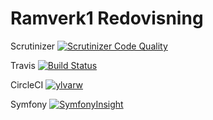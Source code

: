 Ramverk1 Redovisning
=======================

Scrutinizer
[![Scrutinizer Code Quality](https://scrutinizer-ci.com/g/ylvarw/Ramverk1Redovisning/badges/quality-score.png?b=main)](https://scrutinizer-ci.com/g/ylvarw/Ramverk1Redovisning/?branch=main)

Travis
[![Build Status](https://travis-ci.com/ylvarw/Ramverk1Redovisning.svg?branch=main)](https://travis-ci.com/ylvarw/Ramverk1Redovisning)


CircleCI
[![ylvarw](https://circleci.com/gh/ylvarw/Ramverk1Redovisning.svg?style=svg)](https://app.circleci.com/pipelines/github/ylvarw/Ramverk1Redovisning?branch=main)


Symfony
[![SymfonyInsight](https://insight.symfony.com/projects/ecfcb202-30da-49c4-bd4b-7715986a1e52/mini.svg)](https://insight.symfony.com/projects/ecfcb202-30da-49c4-bd4b-7715986a1e52)
